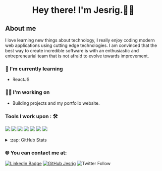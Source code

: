 <h1 align="center"> Hey there! I'm Jesrig.👨‍💻</h1>
<h2><strong>About me</strong></h2>
<p>I love learning new things about technology, I really enjoy coding modern web applications using cutting edge technologies. I am convinced that the best way to create incredible software is with an enthusiastic and entrepreneurial team that is not afraid to evolve towards improvement. </p>

### 🌱 I'm currently learning
- ReactJS

### 👨‍💻 I'm working on
- Building projects and my portfolio website. 

### Tools I work upon : 🛠
<div display="flex">
<img src="https://img.shields.io/badge/javascript%20-%23323330.svg?&style=for-the-badge&logo=javascript&logoColor=%23F7DF1E"/> 
<img src="https://img.shields.io/badge/html5%20-%23E34F26.svg?&style=for-the-badge&logo=html5&logoColor=white"/>
<img src="https://img.shields.io/badge/css3%20-%231572B6.svg?&style=for-the-badge&logo=css3&logoColor=white"/>
<img src="https://img.shields.io/badge/react%20-%2320232a.svg?&style=for-the-badge&logo=react&logoColor=%2361DAFB"/>
<img src="https://img.shields.io/badge/bootstrap%20-%23563D7C.svg?&style=for-the-badge&logo=bootstrap&logoColor=white"/>
<img src="https://img.shields.io/badge/git%20-%23F05033.svg?&style=for-the-badge&logo=git&logoColor=white"/>
<img src="http://img.shields.io/badge/-VS%20Code-000000?style=for-the-badge&logo=Visual-studio-code&logoColor=blue"/>
</div>

<br/>

<details>
  <summary>:zap: GitHub Stats</summary>
  <img align="left" alt="JesrigPineda GitHub Stats" src="https://github-readme-stats.vercel.app/api?username=jesrigpineda&show_icons=true&title_color=03fc90&icon_color=03fc90&text_color=03fc90&bg_color=002b19">
</details>

### 🌐 You can contact me at:
[![Linkedin Badge](https://img.shields.io/badge/-Jesrig-blue?style=flat-square&logo=Linkedin&logoColor=white&link=https://www.linkedin.com/in/jesrig-p-b24632174)](https://www.linkedin.com/in/jesrigpineda)
[![GitHub Jesrig](https://img.shields.io/github/followers/jesrigpineda?label=follow&style=social)](https://github.com/jesrigpineda)
![Twitter Follow](https://img.shields.io/twitter/follow/JesrigPineda?style=social)
<br/>

<!-- [![trophy](https://github-profile-trophy.vercel.app/?username=jesrigpineda)](https://github.com/jesrigpineda/github-profile-trophy) -->
